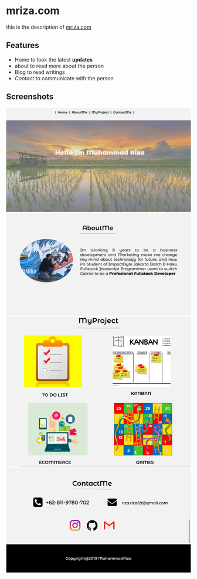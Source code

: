 # mriza.com

this is the description of [mriza.com](https://mriza.com)


## Features

- Home to look the latest **updates**
- about to read more about the person
- Blog to read writings
- _Contact_ to communicate with the person

## Screenshots

![Home](images/home.png)
![About](images/about-me.png)
![project](images/my-project.png)
![contact](images/contact-me.png)
![footer](images/footer.png)